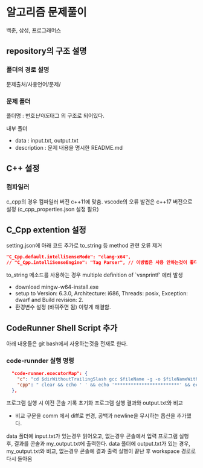 # 알고리즘 문제풀이

백준, 삼성, 프로그래머스

## repository의 구조 설명

### 폴더의 경로 설명

문제출처/사용언어/문제/

### 문제 폴더

폴더명 : 번호*난이도*태그 의 구조로 되어있다.

내부 폴더

- data : input.txt, output.txt
- description : 문제 내용을 명시한 README.md

## C++ 설정

### 컴파일러

c_cpp의 경우 컴파일러 버전 c++11에 맞춤.
vscode의 오류 발견은 c++17 버전으로 설정 (c_cpp_properties.json 설정 필요)

## C_Cpp extention 설정

setting.json에 아래 코드 추가로 to_string 등 method 관련 오류 제거

```json
"C_Cpp.default.intelliSenseMode": "clang-x64",
// "C_Cpp.intelliSenseEngine": "Tag Parser", // 이방법은 사용 안하는것이 좋다.
```

to_string 메소드를 사용하는 경우 multiple definition of `vsnprintf' 에러 발생

- download mingw-w64-install.exe
- setup to Version: 6.3.0, Architecture: i686, Threads: posix, Exception: dwarf and Build revision: 2.
- 환경변수 설정 (바꿔주면 됨)
  이렇게 해결함.

## CodeRunner Shell Script 추가

아래 내용들은 git bash에서 사용하는것을 전재로 한다.

### code-runnder 실행 명령

```json
  "code-runner.executorMap": {
    "c": "cd $dirWithoutTrailingSlash gcc $fileName -g -o $fileNameWithoutExt && ./$fileNameWithoutExt.exe",
    "cpp": " clear && echo ' ' && echo '************************' && echo '****     Output     ****' && echo '************************' && echo ' ' && cd $dirWithoutTrailingSlash && g++ $fileName -g -o $fileNameWithoutExt && if [ -e $'./data/input.txt' ]; then ./$fileNameWithoutExt.exe < './data/input.txt' | tee './data/my_output.txt' ; else ./$fileNameWithoutExt.exe | tee './data/my_output.txt' ; fi && if [ -e $'./data/output.txt' ]; then echo ' ' && echo '************************' && echo '****     Result     ****' && echo '************************' && echo ' ' && diff -w -B './data/output.txt' './data/my_output.txt' ; fi && cd '$workspaceRoot' ",
  },
```

프로그램 실행 시 이전 콘솔 기록 초기화
프로그램 실행 결과와 output.txt와 비교

- 비교 구문을 comm 에서 diff로 변경, 공백과 newline을 무시하는 옵션을 추가했다.

data 폴더에 input.txt가 있는경우 읽어오고, 없는경우 콘솔에서 입력
프로그램 실행 후, 결과를 콘솔과 my_output.txt에 출력한다.
data 폴더에 output.txt가 있는 경우, my_output.txt와 비교, 없는경우 콘솔에 결과 출력
실행이 끝난 후 workspace 경로로 다시 돌아옴

